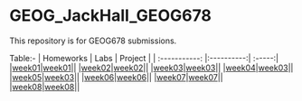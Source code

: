 # GEOG_JackHall_GEOG678
This repository is for GEOG678 submissions.


Table:-
| Homeworks | Labs | Project |
| :-----------: |:----------:| :-----:|
|[week01](homework/week01/README.md)|[week01](lab/week01/README.md)||
|[week02](homework/week02/README.md)|[week02](lab/week02/README.md)||
|[week03](homework/week03/README.md)|[week03](lab/week03/README.md)||
|[week04](homework/week04/README.md)|[week03](lab/week04/README.md)||
|[week05](homework/week05/README.md)|[week03](lab/week05/README.md)||
|[week06](homework/week06/README.md)|[week06](lab/week06/README.md)||
|[week07](homework/week07/README.md)|[week07](lab/week07/README.md)||
|[week08](homework/week08/README.md)|[week08](lab/week08/README.md)||
